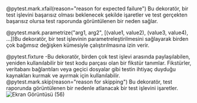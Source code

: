 @pytest.mark.xfail(reason="reason for expected failure") Bu dekoratör, bir test işlevini başarısız olması beklenecek şekilde işaretler ve test gerçekten başarısız olursa test raporunda görüntülenen bir neden sağlar.

@pytest.mark.parametrize("arg1, arg2", [(value1, value2), (value3, value4), ...])Bu dekoratör, bir test işlevinin parametreleştirilmesini sağlayarak birden çok bağımsız değişken kümesiyle çalıştırılmasına izin verir.

@pytest.fixture -Bu dekoratör, birden çok test işlevi arasında paylaşılabilen, yeniden kullanılabilir bir test kodu parçası olan bir fikstür tanımlar. Fikstürler, veritabanı bağlantıları veya geçici dosyalar gibi testin ihtiyaç duyduğu kaynakları kurmak ve ayırmak için kullanılabilir.
@pytest.mark.skip(reason="reason for skipping") Bu dekoratör, test raporunda görüntülenen bir nedenle atlanacak bir test işlevini işaretler.
![Ekran Görüntüsü (56)](https://user-images.githubusercontent.com/104915515/229305650-31d37789-4f43-420f-821e-42e68824613e.png)
